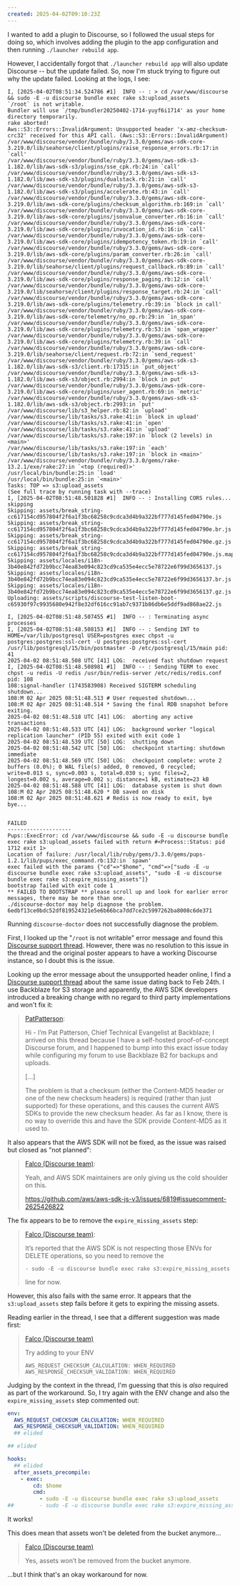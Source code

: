 ```yaml
---
created: 2025-04-02T09:10:23Z
---
```


I wanted to add a plugin to Discourse, so I followed the usual steps for doing so, which involves adding the plugin to the app configuration and then running `./launcher rebuild app`.

However, I accidentally forgot that `./launcher rebuild app` will also update Discourse -- but the update failed. So, now I'm stuck trying to figure out why the update failed. Looking at the logs, I see:

```
I, [2025-04-02T08:51:34.524786 #1]  INFO -- : > cd /var/www/discourse && sudo -E -u discourse bundle exec rake s3:upload_assets
`/root` is not writable.
Bundler will use `/tmp/bundler20250402-1714-yuyf6i1714' as your home directory temporarily.
rake aborted!
Aws::S3::Errors::InvalidArgument: Unsupported header 'x-amz-checksum-crc32' received for this API call. (Aws::S3::Errors::InvalidArgument)
/var/www/discourse/vendor/bundle/ruby/3.3.0/gems/aws-sdk-core-3.219.0/lib/seahorse/client/plugins/raise_response_errors.rb:17:in `call'
/var/www/discourse/vendor/bundle/ruby/3.3.0/gems/aws-sdk-s3-1.182.0/lib/aws-sdk-s3/plugins/sse_cpk.rb:24:in `call'
/var/www/discourse/vendor/bundle/ruby/3.3.0/gems/aws-sdk-s3-1.182.0/lib/aws-sdk-s3/plugins/dualstack.rb:21:in `call'
/var/www/discourse/vendor/bundle/ruby/3.3.0/gems/aws-sdk-s3-1.182.0/lib/aws-sdk-s3/plugins/accelerate.rb:43:in `call'
/var/www/discourse/vendor/bundle/ruby/3.3.0/gems/aws-sdk-core-3.219.0/lib/aws-sdk-core/plugins/checksum_algorithm.rb:169:in `call'
/var/www/discourse/vendor/bundle/ruby/3.3.0/gems/aws-sdk-core-3.219.0/lib/aws-sdk-core/plugins/jsonvalue_converter.rb:16:in `call'
/var/www/discourse/vendor/bundle/ruby/3.3.0/gems/aws-sdk-core-3.219.0/lib/aws-sdk-core/plugins/invocation_id.rb:16:in `call'
/var/www/discourse/vendor/bundle/ruby/3.3.0/gems/aws-sdk-core-3.219.0/lib/aws-sdk-core/plugins/idempotency_token.rb:19:in `call'
/var/www/discourse/vendor/bundle/ruby/3.3.0/gems/aws-sdk-core-3.219.0/lib/aws-sdk-core/plugins/param_converter.rb:26:in `call'
/var/www/discourse/vendor/bundle/ruby/3.3.0/gems/aws-sdk-core-3.219.0/lib/seahorse/client/plugins/request_callback.rb:89:in `call'
/var/www/discourse/vendor/bundle/ruby/3.3.0/gems/aws-sdk-core-3.219.0/lib/aws-sdk-core/plugins/response_paging.rb:12:in `call'
/var/www/discourse/vendor/bundle/ruby/3.3.0/gems/aws-sdk-core-3.219.0/lib/seahorse/client/plugins/response_target.rb:24:in `call'
/var/www/discourse/vendor/bundle/ruby/3.3.0/gems/aws-sdk-core-3.219.0/lib/aws-sdk-core/plugins/telemetry.rb:39:in `block in call'
/var/www/discourse/vendor/bundle/ruby/3.3.0/gems/aws-sdk-core-3.219.0/lib/aws-sdk-core/telemetry/no_op.rb:29:in `in_span'
/var/www/discourse/vendor/bundle/ruby/3.3.0/gems/aws-sdk-core-3.219.0/lib/aws-sdk-core/plugins/telemetry.rb:53:in `span_wrapper'
/var/www/discourse/vendor/bundle/ruby/3.3.0/gems/aws-sdk-core-3.219.0/lib/aws-sdk-core/plugins/telemetry.rb:39:in `call'
/var/www/discourse/vendor/bundle/ruby/3.3.0/gems/aws-sdk-core-3.219.0/lib/seahorse/client/request.rb:72:in `send_request'
/var/www/discourse/vendor/bundle/ruby/3.3.0/gems/aws-sdk-s3-1.182.0/lib/aws-sdk-s3/client.rb:17315:in `put_object'
/var/www/discourse/vendor/bundle/ruby/3.3.0/gems/aws-sdk-s3-1.182.0/lib/aws-sdk-s3/object.rb:2994:in `block in put'
/var/www/discourse/vendor/bundle/ruby/3.3.0/gems/aws-sdk-core-3.219.0/lib/aws-sdk-core/plugins/user_agent.rb:69:in `metric'
/var/www/discourse/vendor/bundle/ruby/3.3.0/gems/aws-sdk-s3-1.182.0/lib/aws-sdk-s3/object.rb:2993:in `put'
/var/www/discourse/lib/s3_helper.rb:82:in `upload'
/var/www/discourse/lib/tasks/s3.rake:41:in `block in upload'
/var/www/discourse/lib/tasks/s3.rake:41:in `open'
/var/www/discourse/lib/tasks/s3.rake:41:in `upload'
/var/www/discourse/lib/tasks/s3.rake:197:in `block (2 levels) in <main>'
/var/www/discourse/lib/tasks/s3.rake:197:in `each'
/var/www/discourse/lib/tasks/s3.rake:197:in `block in <main>'
/var/www/discourse/vendor/bundle/ruby/3.3.0/gems/rake-13.2.1/exe/rake:27:in `<top (required)>'
/usr/local/bin/bundle:25:in `load'
/usr/local/bin/bundle:25:in `<main>'
Tasks: TOP => s3:upload_assets
(See full trace by running task with --trace)
I, [2025-04-02T08:51:48.501828 #1]  INFO -- : Installing CORS rules...
skipping
Skipping: assets/break_string-cc617154cd957804f2f6a1f3bc68258c9cdca3d4b9a322bf777d145fed04790e.js
Skipping: assets/break_string-cc617154cd957804f2f6a1f3bc68258c9cdca3d4b9a322bf777d145fed04790e.br.js
Skipping: assets/break_string-cc617154cd957804f2f6a1f3bc68258c9cdca3d4b9a322bf777d145fed04790e.gz.js
Skipping: assets/break_string-cc617154cd957804f2f6a1f3bc68258c9cdca3d4b9a322bf777d145fed04790e.js.map
Skipping: assets/locales/i18n-3b40e842fd72b9bcc74ea83e094c823cd9ca535e4ecc5e78722e6f99d3656137.js
Skipping: assets/locales/i18n-3b40e842fd72b9bcc74ea83e094c823cd9ca535e4ecc5e78722e6f99d3656137.br.js
Skipping: assets/locales/i18n-3b40e842fd72b9bcc74ea83e094c823cd9ca535e4ecc5e78722e6f99d3656137.gz.js
Uploading: assets/scripts/discourse-test-listen-boot-c65930f97c9935680e942f8e32df616cc91ab7c9371b86db6e5ddf9ad868ae22.js

I, [2025-04-02T08:51:48.507455 #1]  INFO -- : Terminating async processes
I, [2025-04-02T08:51:48.508153 #1]  INFO -- : Sending INT to HOME=/var/lib/postgresql USER=postgres exec chpst -u postgres:postgres:ssl-cert -U postgres:postgres:ssl-cert /usr/lib/postgresql/15/bin/postmaster -D /etc/postgresql/15/main pid: 41
2025-04-02 08:51:48.508 UTC [41] LOG:  received fast shutdown request
I, [2025-04-02T08:51:48.508981 #1]  INFO -- : Sending TERM to exec chpst -u redis -U redis /usr/bin/redis-server /etc/redis/redis.conf pid: 108
108:signal-handler (1743583908) Received SIGTERM scheduling shutdown...
108:M 02 Apr 2025 08:51:48.513 # User requested shutdown...
108:M 02 Apr 2025 08:51:48.514 * Saving the final RDB snapshot before exiting.
2025-04-02 08:51:48.518 UTC [41] LOG:  aborting any active transactions
2025-04-02 08:51:48.533 UTC [41] LOG:  background worker "logical replication launcher" (PID 55) exited with exit code 1
2025-04-02 08:51:48.539 UTC [50] LOG:  shutting down
2025-04-02 08:51:48.542 UTC [50] LOG:  checkpoint starting: shutdown immediate
2025-04-02 08:51:48.569 UTC [50] LOG:  checkpoint complete: wrote 2 buffers (0.0%); 0 WAL file(s) added, 0 removed, 0 recycled; write=0.013 s, sync=0.003 s, total=0.030 s; sync files=2, longest=0.002 s, average=0.002 s; distance=1 kB, estimate=23 kB
2025-04-02 08:51:48.588 UTC [41] LOG:  database system is shut down
108:M 02 Apr 2025 08:51:48.620 * DB saved on disk
108:M 02 Apr 2025 08:51:48.621 # Redis is now ready to exit, bye bye...


FAILED
--------------------
Pups::ExecError: cd /var/www/discourse && sudo -E -u discourse bundle exec rake s3:upload_assets failed with return #<Process::Status: pid 1712 exit 1>
Location of failure: /usr/local/lib/ruby/gems/3.3.0/gems/pups-1.2.1/lib/pups/exec_command.rb:132:in `spawn'
exec failed with the params {"cd"=>"$home", "cmd"=>["sudo -E -u discourse bundle exec rake s3:upload_assets", "sudo -E -u discourse bundle exec rake s3:expire_missing_assets"]}
bootstrap failed with exit code 1
** FAILED TO BOOTSTRAP ** please scroll up and look for earlier error messages, there may be more than one.
./discourse-doctor may help diagnose the problem.
6edbf13ce0bdc52df819524321e5e6b66bca7dd7ce2c5997262ba8008c6de371
```

Running `discourse-doctor` does not successfully diagnose the problem.

First, I looked up the "`/root` is not writable" error message and found this [Discourse support thread](https://meta.discourse.org/t/rebuilding-app-weird-error/358439). However, there was no resolution to this issue in the thread and the original poster appears to have a working Discourse instance, so I doubt this is the issue.

Looking up the error message about the unsupported header online, I find a [Discourse support thread](https://meta.discourse.org/t/cant-rebuild-due-to-aws-sdk-gem-bump-and-new-aws-data-integrity-protections/354217) about the same issue dating back to Feb 24th. I use Backblaze for S3 storage and apparently, the AWS SDK developers introduced a breaking change with no regard to third party implementations and won't fix it:

> [PatPatterson](https://meta.discourse.org/t/cant-rebuild-due-to-aws-sdk-gem-bump-and-new-aws-data-integrity-protections/354217/28):
>
> Hi - I’m Pat Patterson, Chief Technical Evangelist at Backblaze; I arrived on this thread because I have a self-hosted proof-of-concept Discourse forum, and I happened to bump into this exact issue today while configuring my forum to use Backblaze B2 for backups and uploads.
>
> \[...\]
>
> The problem is that a checksum (either the Content-MD5 header or one of the new checksum headers) is required (rather than just supported) for these operations, and this causes the current AWS SDKs to provide the new checksum header. As far as I know, there is no way to override this and have the SDK provide Content-MD5 as it used to.

It also appears that the AWS SDK will not be fixed, as the issue was raised but closed as "not planned":

> [Falco (Discourse team)](https://meta.discourse.org/t/cant-rebuild-due-to-aws-sdk-gem-bump-and-new-aws-data-integrity-protections/354217/30):
>
> Yeah, and AWS SDK maintainers are only giving us the cold shoulder on this.
>
> https://github.com/aws/aws-sdk-js-v3/issues/6819#issuecomment-2625426822

The fix appears to be to remove the `expire_missing_assets` step:

> [Falco (Discourse team)](https://meta.discourse.org/t/cant-rebuild-due-to-aws-sdk-gem-bump-and-new-aws-data-integrity-protections/354217/13):
>
> It’s reported that the AWS SDK is not respecting those ENVs for DELETE operations, so you need to remove the
>
> ```
> - sudo -E -u discourse bundle exec rake s3:expire_missing_assets
> ```
>
> line for now.

However, this also fails with the same error. It appears that the `s3:upload_assets` step fails before it gets to expiring the missing assets.

Reading earlier in the thread, I see that a different suggestion was made first:

> [Falco (Discourse team)](https://meta.discourse.org/t/cant-rebuild-due-to-aws-sdk-gem-bump-and-new-aws-data-integrity-protections/354217/11)
>
> Try adding to your ENV
>
> ```plaintext
> AWS_REQUEST_CHECKSUM_CALCULATION: WHEN_REQUIRED
> AWS_RESPONSE_CHECKSUM_VALIDATION: WHEN_REQUIRED
> ```

Judging by the context in the thread, I'm guessing that this is *also* required as part of the workaround. So, I try again with the ENV change and also the `expire_missing_assets` step commented out:

```yml
env:
  AWS_REQUEST_CHECKSUM_CALCULATION: WHEN_REQUIRED
  AWS_RESPONSE_CHECKSUM_VALIDATION: WHEN_REQUIRED
  ## elided

## elided

hooks:
  ## elided  
  after_assets_precompile:
    - exec:
        cd: $home
        cmd:
          - sudo -E -u discourse bundle exec rake s3:upload_assets
##        - sudo -E -u discourse bundle exec rake s3:expire_missing_assets
```

It works!

This does mean that assets won't be deleted from the bucket anymore...

> [Falco (Discourse team)](https://meta.discourse.org/t/cant-rebuild-due-to-aws-sdk-gem-bump-and-new-aws-data-integrity-protections/354217/17)
>
> Yes, assets won’t be removed from the bucket anymore.

...but I think that's an okay workaround for now.
